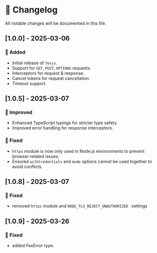# 📜 Changelog

All notable changes will be documented in this file.

## [1.0.0] - 2025-03-06
### 🎉 Added
- Initial release of `fexjs`.
- Support for `GET`, `POST`, `OPTIONS` requests.
- Interceptors for request & response.
- Cancel tokens for request cancellation.
- Timeout support.

## [1.0.5] - 2025-03-07
### 🔧 Improved
- Enhanced TypeScript typings for stricter type safety.
- Improved error handling for response interceptors.

### 🐛 Fixed
- `https` module is now only used in Node.js environments to prevent browser-related issues.
- Ensured `withCredentials` and `mode` options cannot be used together to avoid conflicts.

## [1.0.8] - 2025-03-07
### 🐛 Fixed
- removed `https` module and `NODE_TLS_REJECT_UNAUTHORIZED ` settings

## [1.0.9] - 2025-03-26
### 🐛 Fixed
- added FexError type.


<!-- ## [1.0.1] - YYYY-MM-DD
### 🐛 Fixed
- Fixed bug with timeout handling in `fetch`.
- Improved TypeScript types for better autocomplete.

## [1.1.0] - YYYY-MM-DD
### 🚀 Changed
- Added support for custom headers.
- Enhanced logging for debugging. -->
